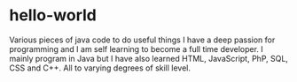# hello-world
Various pieces of java code to do useful things
I have a deep passion for programming and I am self learning to become a full time developer. I mainly program in Java but I have also learned HTML, JavaScript, PhP, SQL, CSS and C++. All to varying degrees of skill level.
